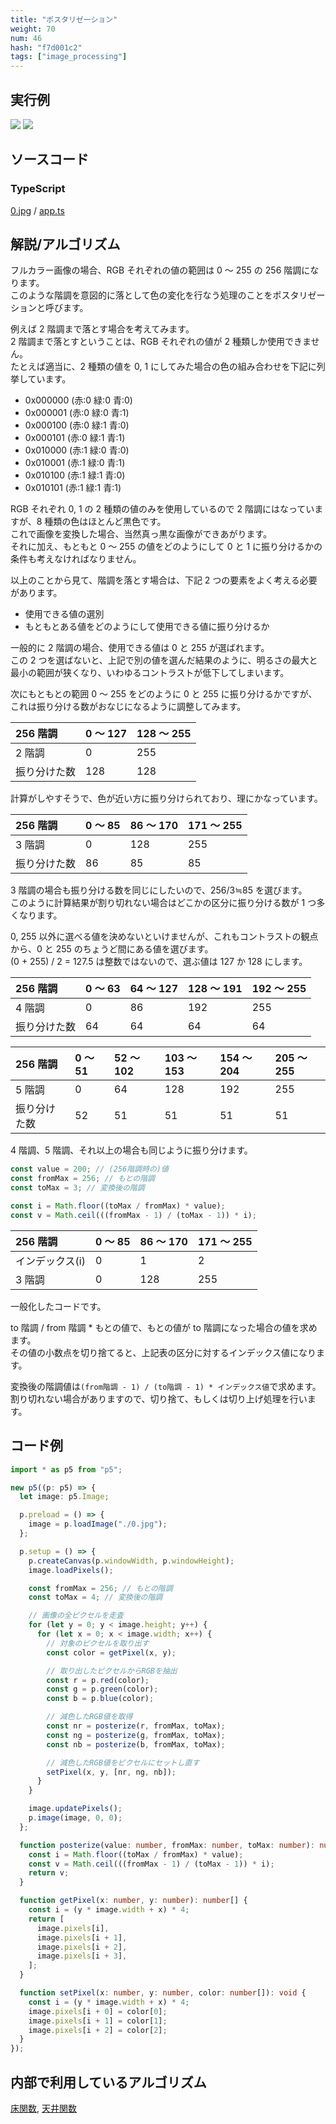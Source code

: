 ```yaml
---
title: "ポスタリゼーション"
weight: 70
num: 46
hash: "f7d001c2"
tags: ["image_processing"]
---
```


## 実行例

![](./static/images/f7d001c2/0.jpg)
![](./static/images/f7d001c2/1.png)

## ソースコード

### TypeScript

[0.jpg](./static/code/f7d001c2/0.jpg) / [app.ts](./static/code/f7d001c2/app.ts)

## 解説/アルゴリズム

フルカラー画像の場合、RGB それぞれの値の範囲は 0 ～ 255 の 256 階調になります。  
このような階調を意図的に落として色の変化を行なう処理のことをポスタリゼーションと呼びます。

例えば 2 階調まで落とす場合を考えてみます。  
2 階調まで落とすということは、RGB それぞれの値が 2 種類しか使用できません。  
たとえば適当に、2 種類の値を 0, 1 にしてみた場合の色の組み合わせを下記に列挙しています。

- 0x000000 (赤:0 緑:0 青:0)
- 0x000001 (赤:0 緑:0 青:1)
- 0x000100 (赤:0 緑:1 青:0)
- 0x000101 (赤:0 緑:1 青:1)
- 0x010000 (赤:1 緑:0 青:0)
- 0x010001 (赤:1 緑:0 青:1)
- 0x010100 (赤:1 緑:1 青:0)
- 0x010101 (赤:1 緑:1 青:1)

RGB それぞれ 0, 1 の 2 種類の値のみを使用しているので 2 階調にはなっていますが、8 種類の色はほとんど黒色です。  
これで画像を変換した場合、当然真っ黒な画像ができあがります。  
それに加え、もともと 0 ～ 255 の値をどのようにして 0 と 1 に振り分けるかの条件も考えなければなりません。

以上のことから見て、階調を落とす場合は、下記 2 つの要素をよく考える必要があります。

- 使用できる値の選別
- もともとある値をどのようにして使用できる値に振り分けるか

一般的に 2 階調の場合、使用できる値は 0 と 255 が選ばれます。  
この 2 つを選ばないと、上記で別の値を選んだ結果のように、明るさの最大と最小の範囲が狭くなり、いわゆるコントラストが低下してしまいます。

次にもともとの範囲 0 ～ 255 をどのように 0 と 255 に振り分けるかですが、これは振り分ける数がおなじになるように調整してみます。

| 256 階調     | 0 ～ 127 | 128 ～ 255 |
| :----------- | :------- | :--------- |
| 2 階調       | 0        | 255        |
| 振り分けた数 | 128      | 128        |

計算がしやすそうで、色が近い方に振り分けられており、理にかなっています。

| 256 階調     | 0 ～ 85 | 86 ～ 170 | 171 ～ 255 |
| :----------- | :------ | :-------- | :--------- |
| 3 階調       | 0       | 128       | 255        |
| 振り分けた数 | 86      | 85        | 85         |

3 階調の場合も振り分ける数を同じにしたいので、256/3≒85 を選びます。  
このように計算結果が割り切れない場合はどこかの区分に振り分ける数が 1 つ多くなります。

0, 255 以外に選べる値を決めないといけませんが、これもコントラストの観点から、0 と 255 のちょうど間にある値を選びます。  
(0 + 255) / 2 = 127.5 は整数ではないので、選ぶ値は 127 か 128 にします。

| 256 階調     | 0 ～ 63 | 64 ～ 127 | 128 ～ 191 | 192 ～ 255 |
| :----------- | :------ | :-------- | :--------- | :--------- |
| 4 階調       | 0       | 86        | 192        | 255        |
| 振り分けた数 | 64      | 64        | 64         | 64         |

| 256 階調     | 0 ～ 51 | 52 ～ 102 | 103 ～ 153 | 154 ～ 204 | 205 ～ 255 |
| :----------- | :------ | :-------- | :--------- | :--------- | :--------- |
| 5 階調       | 0       | 64        | 128        | 192        | 255        |
| 振り分けた数 | 52      | 51        | 51         | 51         | 51         |

4 階調、5 階調、それ以上の場合も同じように振り分けます。

```typescript
const value = 200; // (256階調時の)値
const fromMax = 256; // もとの階調
const toMax = 3; // 変換後の階調

const i = Math.floor((toMax / fromMax) * value);
const v = Math.ceil(((fromMax - 1) / (toMax - 1)) * i);
```

| 256 階調        | 0 ～ 85 | 86 ～ 170 | 171 ～ 255 |
| :-------------- | :------ | :-------- | :--------- |
| インデックス(i) | 0       | 1         | 2          |
| 3 階調          | 0       | 128       | 255        |

一般化したコードです。

to 階調 / from 階調 \* もとの値で、もとの値が to 階調になった場合の値を求めます。  
その値の小数点を切り捨てると、上記表の区分に対するインデックス値になります。

変換後の階調値は`(from階調 - 1) / (to階調 - 1) * インデックス値`で求めます。  
割り切れない場合がありますので、切り捨て、もしくは切り上げ処理を行います。

## コード例

```typescript
import * as p5 from "p5";

new p5((p: p5) => {
  let image: p5.Image;

  p.preload = () => {
    image = p.loadImage("./0.jpg");
  };

  p.setup = () => {
    p.createCanvas(p.windowWidth, p.windowHeight);
    image.loadPixels();

    const fromMax = 256; // もとの階調
    const toMax = 4; // 変換後の階調

    // 画像の全ピクセルを走査
    for (let y = 0; y < image.height; y++) {
      for (let x = 0; x < image.width; x++) {
        // 対象のピクセルを取り出す
        const color = getPixel(x, y);

        // 取り出したピクセルからRGBを抽出
        const r = p.red(color);
        const g = p.green(color);
        const b = p.blue(color);

        // 減色したRGB値を取得
        const nr = posterize(r, fromMax, toMax);
        const ng = posterize(g, fromMax, toMax);
        const nb = posterize(b, fromMax, toMax);

        // 減色したRGB値をピクセルにセットし直す
        setPixel(x, y, [nr, ng, nb]);
      }
    }

    image.updatePixels();
    p.image(image, 0, 0);
  };

  function posterize(value: number, fromMax: number, toMax: number): number {
    const i = Math.floor((toMax / fromMax) * value);
    const v = Math.ceil(((fromMax - 1) / (toMax - 1)) * i);
    return v;
  }

  function getPixel(x: number, y: number): number[] {
    const i = (y * image.width + x) * 4;
    return [
      image.pixels[i],
      image.pixels[i + 1],
      image.pixels[i + 2],
      image.pixels[i + 3],
    ];
  }

  function setPixel(x: number, y: number, color: number[]): void {
    const i = (y * image.width + x) * 4;
    image.pixels[i + 0] = color[0];
    image.pixels[i + 1] = color[1];
    image.pixels[i + 2] = color[2];
  }
});
```

## 内部で利用しているアルゴリズム

[床関数](/0fd2eac9), [天井関数](/286b997e)
